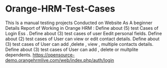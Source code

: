# Orange-HRM-Test-Cases
This Is a manual testing projects Conducted on Website As A beginner 
Details Report of Working in Orange HRM :
Define about (5) test Cases of  Login Ess .
Define about (3) test cases of user Eedit personal fields.
Define about (2) test cases of User can view or edit contact details.
Define about (3) test cases of User can add ,delete , view , multiple  contacts details.
Define about (3) test cases of User can add , delete or multplite dependents.
https://opensource-demo.orangehrmlive.com/web/index.php/auth/login
